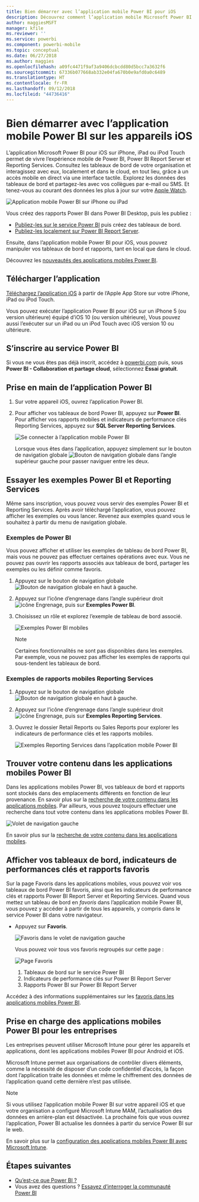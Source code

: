 ```yaml
---
title: Bien démarrer avec l’application mobile Power BI pour iOS
description: Découvrez comment l’application mobile Microsoft Power BI pour iOS parvient à mettre Power BI dans votre poche, avec un accès mobile aux informations métier en local et dans le cloud.
author: maggiesMSFT
manager: kfile
ms.reviewer: ''
ms.service: powerbi
ms.component: powerbi-mobile
ms.topic: conceptual
ms.date: 06/27/2018
ms.author: maggies
ms.openlocfilehash: a09fc4471f9af3a9406dcbcdd80d5bcc7a3632f6
ms.sourcegitcommit: 67336b077668ab332e04fa670b0e9afd0a0c6489
ms.translationtype: HT
ms.contentlocale: fr-FR
ms.lasthandoff: 09/12/2018
ms.locfileid: "44736416"
---
```

# <a name="get-started-with-the-power-bi-mobile-app-on-ios-devices"></a>Bien démarrer avec l’application mobile Power BI sur les appareils iOS
L’application Microsoft Power BI pour iOS sur iPhone, iPad ou iPod Touch permet de vivre l’expérience mobile de Power BI, Power BI Report Server et Reporting Services. Consultez les tableaux de bord de votre organisation et interagissez avec eux, localement et dans le cloud, en tout lieu, grâce à un accès mobile en direct via une interface tactile. Explorez les données des tableaux de bord et partagez-les avec vos collègues par e-mail ou SMS. Et tenez-vous au courant des données les plus à jour sur votre [Apple Watch](mobile-apple-watch.md).  

![Application mobile Power BI sur iPhone ou iPad](./media/mobile-iphone-app-get-started/pbi_ipad_iphonedevices.png)

Vous créez des rapports Power BI dans Power BI Desktop, puis les publiez :

* [Publiez-les sur le service Power BI](../../service-get-started.md) puis créez des tableaux de bord.
* [Publiez-les localement sur Power BI Report Server](../../report-server/quickstart-create-powerbi-report.md).

Ensuite, dans l’application mobile Power BI pour iOS, vous pouvez manipuler vos tableaux de bord et rapports, tant en local que dans le cloud.

Découvrez les [nouveautés des applications mobiles Power BI](mobile-whats-new-in-the-mobile-apps.md).

## <a name="download-the-app"></a>Télécharger l’application
[Téléchargez l’application iOS](http://go.microsoft.com/fwlink/?LinkId=522062 "Téléchargez l’application iPhone") à partir de l’Apple App Store sur votre iPhone, iPad ou iPod Touch.

Vous pouvez exécuter l’application Power BI pour iOS sur un iPhone 5 (ou version ultérieure) équipé d’iOS 10 (ou version ultérieure), Vous pouvez aussi l’exécuter sur un iPad ou un iPod Touch avec iOS version 10 ou ultérieure. 

## <a name="sign-up-for-the-power-bi-service"></a>S’inscrire au service Power BI
Si vous ne vous êtes pas déjà inscrit, accédez à [powerbi.com](https://powerbi.microsoft.com/get-started/) puis, sous **Power BI - Collaboration et partage cloud**, sélectionnez **Essai gratuit**.


## <a name="get-started-with-the-power-bi-app"></a>Prise en main de l’application Power BI
1. Sur votre appareil iOS, ouvrez l’application Power BI.
2. Pour afficher vos tableaux de bord Power BI, appuyez sur **Power BI**.  
   Pour afficher vos rapports mobiles et indicateurs de performance clés Reporting Services, appuyez sur **SQL Server Reporting Services**.
   
   ![Se connecter à l’application mobile Power BI](./media/mobile-iphone-app-get-started/power-bi-connect-to-login.png)
   
   Lorsque vous êtes dans l’application, appuyez simplement sur le bouton de navigation globale ![Bouton de navigation globale](./././media/mobile-iphone-app-get-started/power-bi-iphone-global-nav-button.png) dans l’angle supérieur gauche pour passer naviguer entre les deux. 

## <a name="try-the-power-bi-and-reporting-services-samples"></a>Essayer les exemples Power BI et Reporting Services
Même sans inscription, vous pouvez vous servir des exemples Power BI et Reporting Services. Après avoir téléchargé l’application, vous pouvez afficher les exemples ou vous lancer. Revenez aux exemples quand vous le souhaitez à partir du menu de navigation globale.

### <a name="power-bi-samples"></a>Exemples de Power BI
Vous pouvez afficher et utiliser les exemples de tableau de bord Power BI, mais vous ne pouvez pas effectuer certaines opérations avec eux. Vous ne pouvez pas ouvrir les rapports associés aux tableaux de bord, partager les exemples ou les définir comme favoris.

1. Appuyez sur le bouton de navigation globale ![Bouton de navigation globale](./././media/mobile-iphone-app-get-started/power-bi-iphone-global-nav-button.png) en haut à gauche.
2. Appuyez sur l’icône d’engrenage dans l’angle supérieur droit ![icône Engrenage](././media/mobile-iphone-app-get-started/power-bi-ios-gear-icon.png), puis sur **Exemples Power BI**.
3. Choisissez un rôle et explorez l’exemple de tableau de bord associé.  
   
   ![Exemples Power BI mobiles](./media/mobile-iphone-app-get-started/power-bi-iphone-powerbi-samples.png)
   
   > [!NOTE]
   > Certaines fonctionnalités ne sont pas disponibles dans les exemples. Par exemple, vous ne pouvez pas afficher les exemples de rapports qui sous-tendent les tableaux de bord. 
   > 
   > 

### <a name="reporting-services-mobile-report-samples"></a>Exemples de rapports mobiles Reporting Services
1. Appuyez sur le bouton de navigation globale ![Bouton de navigation globale](./././media/mobile-iphone-app-get-started/power-bi-iphone-global-nav-button.png) en haut à gauche.
2. Appuyez sur l’icône d’engrenage dans l’angle supérieur droit ![icône Engrenage](././media/mobile-iphone-app-get-started/power-bi-ios-gear-icon.png), puis sur **Exemples Reporting Services**.
3. Ouvrez le dossier Retail Reports ou Sales Reports pour explorer les indicateurs de performance clés et les rapports mobiles.
   
   ![Exemples Reporting Services dans l’application mobile Power BI](./media/mobile-iphone-app-get-started/power-bi-reporting-services-samples.png)

## <a name="find-your-content-in-the-power-bi-mobile-apps"></a>Trouver votre contenu dans les applications mobiles Power BI
Dans les applications mobiles Power BI, vos tableaux de bord et rapports sont stockés dans des emplacements différents en fonction de leur provenance. En savoir plus sur la [recherche de votre contenu dans les applications mobiles](mobile-apps-quickstart-view-dashboard-report.md). Par ailleurs, vous pouvez toujours effectuer une recherche dans tout votre contenu dans les applications mobiles Power BI. 

![Volet de navigation gauche](./media/mobile-iphone-app-get-started/power-bi-iphone-left-nav.png)

En savoir plus sur la [recherche de votre contenu dans les applications mobiles](mobile-apps-quickstart-view-dashboard-report.md).

## <a name="view-your-favorite-dashboards-kpis-and-reports"></a>Afficher vos tableaux de bord, indicateurs de performances clés et rapports favoris
Sur la page Favoris dans les applications mobiles, vous pouvez voir vos tableaux de bord Power BI favoris, ainsi que les indicateurs de performance clés et rapports Power BI Report Server et Reporting Services. Quand vous mettez un tableau de bord en *favoris* dans l’application mobile Power BI, vous pouvez y accéder à partir de tous les appareils, y compris dans le service Power BI dans votre navigateur. 

* Appuyez sur **Favoris**.
  
   ![Favoris dans le volet de navigation gauche](./media/mobile-iphone-app-get-started/power-bi-iphone-favorites-nav.png)
  
   Vous pouvez voir tous vos favoris regroupés sur cette page :
  
   ![Page Favoris](./media/mobile-iphone-app-get-started/power-bi-iphone-faves-report-server-number-callouts.png)
  
  1. Tableaux de bord sur le service Power BI
  2. Indicateurs de performance clés sur Power BI Report Server
  3. Rapports Power BI sur Power BI Report Server

Accédez à des informations supplémentaires sur les [favoris dans les applications mobiles Power BI](mobile-apps-favorites.md).

## <a name="enterprise-support-for-the-power-bi-mobile-apps"></a>Prise en charge des applications mobiles Power BI pour les entreprises
Les entreprises peuvent utiliser Microsoft Intune pour gérer les appareils et applications, dont les applications mobiles Power BI pour Android et iOS.

Microsoft Intune permet aux organisations de contrôler divers éléments, comme la nécessité de disposer d’un code confidentiel d’accès, la façon dont l’application traite les données et même le chiffrement des données de l’application quand cette dernière n’est pas utilisée.

> [!NOTE]
> Si vous utilisez l’application mobile Power BI sur votre appareil iOS et que votre organisation a configuré Microsoft Intune MAM, l’actualisation des données en arrière-plan est désactivée. La prochaine fois que vous ouvrez l’application, Power BI actualise les données à partir du service Power BI sur le web.
> 

En savoir plus sur la [configuration des applications mobiles Power BI avec Microsoft Intune](../../service-admin-mobile-intune.md). 

## <a name="next-steps"></a>Étapes suivantes

* [Qu’est-ce que Power BI ?](../../power-bi-overview.md)
* Vous avez des questions ? [Essayez d’interroger la communauté Power BI](http://community.powerbi.com/)


